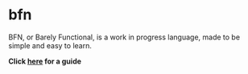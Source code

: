 # bfn
BFN, or Barely Functional, is a work in progress language, made to be simple and easy to learn.

**Click [here](./bfnGuide/bfn.MD) for a guide**